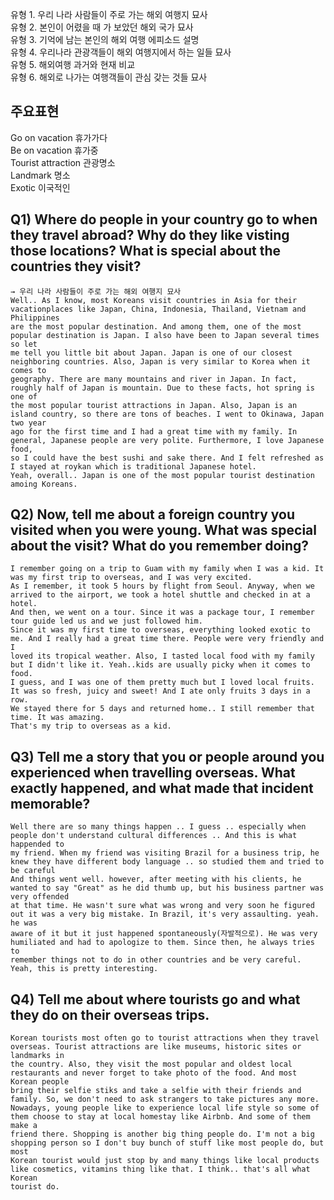 유형 1. 우리 나라 사람들이 주로 가는 해외 여행지 묘사  
유형 2. 본인이 어렸을 때 가 보았던 해외 국가 묘사  
유형 3. 기억에 남는 본인의 해외 여행 에피소드 설명  
유형 4. 우리나라 관광객들이 해외 여행지에서 하는 일들 묘사  
유형 5. 해외여행 과거와 현재 비교  
유형 6. 해외로 나가는 여행객들이 관심 갖는 것들 묘사  
## 주요표현
Go on vacation 휴가가다  
Be on vacation 휴가중  
Tourist attraction 관광명소  
Landmark 명소  
Exotic 이국적인  
## Q1) Where do people in your country go to when they travel abroad? Why do they like visting those locations? What is special about the countries they visit?
```
→ 우리 나라 사람들이 주로 가는 해외 여행지 묘사
Well.. As I know, most Koreans visit countries in Asia for their vacationplaces like Japan, China, Indonesia, Thailand, Vietnam and Philippines  
are the most popular destination. And among them, one of the most popular destination is Japan. I also have been to Japan several times so let  
me tell you little bit about Japan. Japan is one of our closest neighboring countries. Also, Japan is very similar to Korea when it comes to  
geography. There are many mountains and river in Japan. In fact, roughly half of Japan is mountain. Due to these facts, hot spring is one of  
the most popular tourist attractions in Japan. Also, Japan is an island country, so there are tons of beaches. I went to Okinawa, Japan two year
ago for the first time and I had a great time with my family. In general, Japanese people are very polite. Furthermore, I love Japanese food,  
so I could have the best sushi and sake there. And I felt refreshed as I stayed at roykan which is traditional Japanese hotel.  
Yeah, overall.. Japan is one of the most popular tourist destination amoing Koreans.
```
## Q2) Now, tell me about a foreign country you visited when you were young. What was special about the visit? What do you remember doing?
```
I remember going on a trip to Guam with my family when I was a kid. It was my first trip to overseas, and I was very excited.  
As I remember, it took 5 hours by flight from Seoul. Anyway, when we arrived to the airport, we took a hotel shuttle and checked in at a hotel.  
And then, we went on a tour. Since it was a package tour, I remember tour guide led us and we just followed him.  
Since it was my first time to overseas, everything looked exotic to me. And I really had a great time there. People were very friendly and I  
loved its tropical weather. Also, I tasted local food with my family but I didn't like it. Yeah..kids are usually picky when it comes to food.  
I guess, and I was one of them pretty much but I loved local fruits. It was so fresh, juicy and sweet! And I ate only fruits 3 days in a row.  
We stayed there for 5 days and returned home.. I still remember that time. It was amazing.  
That's my trip to overseas as a kid.
```
## Q3) Tell me a story that you or people around you experienced when travelling overseas. What exactly happened, and what made that incident memorable?
```
Well there are so many things happen .. I guess .. especially when people don't understand cultural differences .. And this is what happended to  
my friend. When my friend was visiting Brazil for a business trip, he knew they have different body language .. so studied them and tried to be careful  
And things went well. however, after meeting with his clients, he wanted to say "Great" as he did thumb up, but his business partner was very offended  
at that time. He wasn't sure what was wrong and very soon he figured out it was a very big mistake. In Brazil, it's very assaulting. yeah. he was  
aware of it but it just happened spontaneously(자발적으로). He was very humiliated and had to apologize to them. Since then, he always tries to  
remember things not to do in other countries and be very careful. Yeah, this is pretty interesting.
```
## Q4) Tell me about where tourists go and what they do on their overseas trips.
```
Korean tourists most often go to tourist attractions when they travel overseas. Tourist attractions are like museums, historic sites or landmarks in  
the country. Also, they visit the most popular and oldest local restaurants and never forget to take photo of the food. And most Korean people  
bring their selfie stiks and take a selfie with their friends and family. So, we don't need to ask strangers to take pictures any more.  
Nowadays, young people like to experience local life style so some of them choose to stay at local homestay like Airbnb. And some of them make a  
friend there. Shopping is another big thing people do. I'm not a big shopping person so I don't buy bunch of stuff like most people do, but most  
Korean tourist would just stop by and many things like local products like cosmetics, vitamins thing like that. I think.. that's all what Korean  
tourist do.
```
